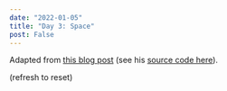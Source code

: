 ```yaml
---
date: "2022-01-05"
title: "Day 3: Space"
post: False
---
```


<div>
    <canvas id="space__canvas" width="600px" height="600px" style="margin-left: 25px">
</div>

<script>
    //based on code from https://evgenii.com/blog/three-body-problem-simulator/

    const constants = {
        gravitationalConstant: 6.67408 * Math.pow(10, -11),
        // Average density of the body (kg/m^3). Used for calculating body's radius form its mass
        averageDensity: 1410
    };

    const vigure8Position = {x: 0.97000436, y: -0.24308753};
    const vigure8Velocity = {x: -0.93240737, y: -0.86473146};

    function polarFromCartesian(coordinates) {
        var angle;

        if (coordinates.x === 0) {
        angle = 0;
        } else {
        angle = Math.atan2(coordinates.y, coordinates.x);
        }

        return {
        r: Math.sqrt(Math.pow(coordinates.x, 2) + Math.pow(coordinates.y, 2)),
        theta: angle
        };
    }

    const initialConditions = {
        bodies: 3,
        dimensionless: true,
        masses: [1, 1, 1],
        massSlider: {
            min: 0.1,
            max: 5,
            power: 3
        },
        timeScaleFactor: 1,
        timeScaleFactorSlider: {
            min: 0.00,
            max: 5000,
            power: 5
        },
        positions: [ // in Polar coordinates, r is in meters
            polarFromCartesian(vigure8Position),
            polarFromCartesian({x: -vigure8Position.x, y: -vigure8Position.y}),
            polarFromCartesian({x: 0, y: 0}),
        ],
        velocities: [ // in Polar coordinates, r is in m/s
            polarFromCartesian({x: -vigure8Velocity.x / 2, y: -vigure8Velocity.y/2}),
            polarFromCartesian({x: -vigure8Velocity.x / 2, y: -vigure8Velocity.y/2}),
            polarFromCartesian(vigure8Velocity)
        ],
        planetPosition: polarFromCartesian({x: 0.1, y: -0.3}),
        planetVelocity: {r: 0, theta: 0},
    };

    function calculateCenterOfMassVelocity(state){
        var centerOfMassVelocity = {x: 0, y: 0};
        var sumOfMasses = 0;

        // Loop through the bodies
        for (var iBody = 0; iBody < initialConditions.bodies; iBody++) {
            var bodyStart = iBody * 4; // Starting index for current body in the u array
            centerOfMassVelocity.x += initialConditions.masses[iBody] * state.u[bodyStart + 2];
            centerOfMassVelocity.y += initialConditions.masses[iBody] * state.u[bodyStart + 3];
            sumOfMasses += initialConditions.masses[iBody];
        }

        centerOfMassVelocity.x /= sumOfMasses;
        centerOfMassVelocity.y /= sumOfMasses;

        return centerOfMassVelocity;
    }

    function calculateCenterOfMass(state){
        var centerOfMass = {x: 0, y: 0};
        var sumOfMasses = 0;

        // Loop through the bodies
        for (var iBody = 0; iBody < initialConditions.bodies; iBody++) {
            var bodyStart = iBody * 4; // Starting index for current body in the u array
            centerOfMass.x += initialConditions.masses[iBody] * state.u[bodyStart + 0];
            centerOfMass.y += initialConditions.masses[iBody] * state.u[bodyStart + 1];
            sumOfMasses += initialConditions.masses[iBody];
        }

        centerOfMass.x /= sumOfMasses;
        centerOfMass.y /= sumOfMasses;

        return centerOfMass;
    }

    function resetStateToInitialConditions(state) {
        var iBody, bodyStart;

        // Loop through the bodies
        for (iBody = 0; iBody < initialConditions.bodies; iBody++) {
            bodyStart = iBody * 4; // Starting index for current body in the u array

            var position = initialConditions.positions[iBody];
            state.u[bodyStart + 0] = position.r * Math.cos(position.theta); // x
            state.u[bodyStart + 1] = position.r * Math.sin(position.theta); //y

            var velocity = initialConditions.velocities[iBody];
            state.u[bodyStart + 2] = velocity.r * Math.cos(velocity.theta); // velocity x
            state.u[bodyStart + 3] = velocity.r * Math.sin(velocity.theta); // velocity y
        }

        var centerOfMassVelocity = calculateCenterOfMassVelocity(state);
        var centerOfMass = calculateCenterOfMass(state);

        // Correct the velocities and positions of the bodies
        // to make the center of mass motionless at the middle of the screen
        for (iBody = 0; iBody < initialConditions.bodies; iBody++) {
            bodyStart = iBody * 4; // Starting index for current body in the u array
            state.u[bodyStart + 0] -= centerOfMass.x;
            state.u[bodyStart + 1] -= centerOfMass.y;
            state.u[bodyStart + 2] -= centerOfMassVelocity.x;
            state.u[bodyStart + 3] -= centerOfMassVelocity.y;
        }

        state.pu[0] = initialConditions.planetPosition.r * Math.cos(initialConditions.planetPosition.theta);
        state.pu[1] = initialConditions.planetPosition.r * Math.sin(initialConditions.planetPosition.theta);
        state.pu[2] = initialConditions.planetVelocity.r * Math.cos(initialConditions.planetVelocity.theta);
        state.pu[3] = initialConditions.planetVelocity.r * Math.sin(initialConditions.planetVelocity.theta);
    }   

    const rungeKutta = (h, u) => {
        const a = [h/2, h/2, h, 0];
        const b = [h/6, h/3, h/3, h/6];
        let u0 = [];
        let ut = [];
        const dimension = u.length;

        for (let i=0; i<dimension; ++i) {
            u0.push(u[i]);
            ut.push(0);
        }
        for (let j=0; j<4; ++j) {
            const du = derivative(u);
            for (let i=0; i<dimension; ++i) {
                u[i] = u0[i] + a[j]*du[i];
                ut[i] = ut[i] + b[j]*du[i];
            }
        }
        for (let i=0; i<dimension; ++i) {
            u[i] = u0[i] + ut[i];
        }
    }

    //calculate the derivatives of the system of ODEs that describe equation of motion of the bodies
    const derivative = (u) => {
        const du = new Array(initialConditions.bodies * 4);

        //loop through bodies
        for (let i=0; i<initialConditions.bodies; ++i) {
            var ui = i*4;

            du[ui + 0] = u[ui + 0 + 2]; //velocity x
            du[ui + 1] = u[ui + 0 + 3]; //velocity y
            du[ui + 2] = acceleration(u, i, 0); //acceleration x
            du[ui + 3] = acceleration(u, i, 1); //acceleration y
        }

        return du;
    }


    //calculates the acceleration of the body 'iFromBody'
    //due to gravity from other bodies,
    //using Newton's law of gravitation.
    //  u: state
    //  i: the index of body. 0 is first body, 1 is second body.
    //  c: 0 for x coordinate, 1 for y coordinate
    const acceleration = (u, i, c) => {
        let result = 0;
        const ui = i*4;
        const gravitationalConstant = initialConditions.dimensionless ? 1 : constants.gravitationalConstant;

        for (let j=0; j<initialConditions.bodies; ++j) {
            if (i===j) continue;
            const uj = j*4;

            //distance
            const dx = u[ui+0] - u[uj+0];
            const dy = u[ui+1] - u[uj+1];
            const d = Math.sqrt(dx*dx + dy*dy);

            result += gravitationalConstant * 
                initialConditions.masses[j] *
                (u[uj+c] - u[ui+c]) /
                (Math.pow(d, 3));
        }

        return result;
    };


    // The main function that is called on every animation frame.
    // It calculates and updates the current positions of the bodies
    function updatePosition(timestep, state) {
        rungeKutta(timestep, state.u);
    }

    function updatePlanet(timestep, state) {
        let ax = 0, ay = 0;
        const gravitationalConstant = initialConditions.dimensionless ? 1 : constants.gravitationalConstant;

        for (let i=0; i<initialConditions.bodies; ++i) {
            const ui = i*4;
            const dx = state.u[ui+0] - state.pu[0];
            const dy = state.u[ui+1] - state.pu[1];
            const d2 = dx*dx + dy*dy;
            const d = Math.sqrt(d2);

            const at = gravitationalConstant * initialConditions.masses[i] / d2;
            ax += at * (dx / d);
            ay += at * (dy / d);
        }

        state.pu[2] += timestep * ax;
        state.pu[3] += timestep * ay;
        state.pu[0] += timestep * state.pu[2];
        state.pu[1] += timestep * state.pu[3];
    }

    function calculateNewPositions(state, metersPerPixel, width, height) {
        // Loop through the bodies
        for (let i = 0; i < initialConditions.bodies; ++i) {
            const ui = i * 4;
            state.positions[i].x = state.u[ui+0] / metersPerPixel + width/2;
            state.positions[i].y = state.u[ui+1] / metersPerPixel + height/2;
        }
        state.px = state.pu[0] / metersPerPixel + width/2;
        state.py = state.pu[1] / metersPerPixel + height/2;
    }

    class Displayer {
        constructor(ctx, w, h) {
            this.ctx = ctx;
            this.width = w;
            this.height = h;
            this.run = true;

            // Current state of the system
            this.state = {
                // State variables used in the differential equations
                // First two elements are x and y positions, and second two are x and y components of velocity
                // repeated for three bodies.
                u: [0, 0, 0, 0, 0, 0, 0, 0, 0, 0, 0, 0],
                positions: [
                    {x:0, y:0},
                    {x:0, y:0},
                    {x:0, y:0},
                ],
                //planet coords
                pu: [0,0,0,0],
                px: 0, py: 0,
            };
            resetStateToInitialConditions(this.state);

            let largestDistanceMeters = 0;
            for (let i=0; i<this.state.positions.length; ++i) {
                const r = this.state.u[4*i+0]**2 + this.state.u[4*i+1]**2;
                largestDistanceMeters = Math.max(r, largestDistanceMeters);
            } 
            largestDistanceMeters = Math.sqrt(largestDistanceMeters);
            this.metersPerPixel = 2.3 * largestDistanceMeters / Math.min(this.width, this.height);
        }

        handlePosition() {
            const calculationsPerFrame = 250;
            const framesPerSecond = 60;
            const timeScaleFactor = 1;
            const timestep = timeScaleFactor / framesPerSecond / calculationsPerFrame;

            const drawTimesPerFrame = 10;
            const drawIndex = Math.ceil(calculationsPerFrame / drawTimesPerFrame);

            for (let i=0; i<calculationsPerFrame; ++i) {
                updatePosition(timestep, this.state);
                updatePlanet(timestep, this.state);

                if (i%drawIndex === 0) {
                    //TODO: draw orbital lines
                }
            }
            
            calculateNewPositions(this.state, this.metersPerPixel, this.width, this.height);
        }

        handleOrbitalDrawing() {
            //TODO: draw
        }

        handleDrawing() {
            // console.log(this.state.u);
            // console.log(this.state.positions);
            this.ctx.clearRect(0,0,this.width,this.height);
            this.ctx.fillStyle = "rgb(0,0,0)";
            this.ctx.fillRect(0,0,this.width,this.height);
            this.ctx.strokeStyle = "rgb(255,255,255)";
            for (let i=0; i < this.state.positions.length; ++i) {
                const r = 5;
                this.ctx.beginPath();
                this.ctx.arc(this.state.positions[i].x, this.state.positions[i].y, r, 0, 2*Math.PI);
                this.ctx.stroke();
            }
            this.ctx.strokeRect(this.state.px, this.state.py, 1, 1);
        }

        loop() {
            if (!this.run) return;
            this.handlePosition();
            this.handleDrawing();
            window.requestAnimationFrame(() => this.loop());
        }

        stop() {
            this.run = false;
        }
    }

    const WIDTH = 600;
    const HEIGHT = 600;

    const d = new Displayer(document.getElementById("space__canvas").getContext("2d"), WIDTH, HEIGHT);
    d.loop();
    
</script>

<p class="caption">Adapted from <a href="https://evgenii.com/blog/three-body-problem-simulator/">this blog post</a> (see his <a href="https://evgenii.com/files/2018/09/three-body-problem-simulator/the_complete_code/">source code here</a>).</p>
<p class="caption">(refresh to reset)</p>